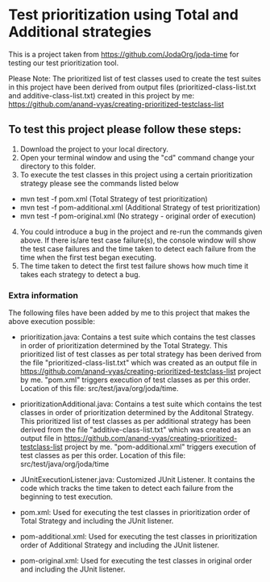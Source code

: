 # Test prioritization using Total and Additional strategies

This is a project taken from https://github.com/JodaOrg/joda-time for testing our test prioritization tool. 

Please Note:
The prioritized list of test classes used to create the test suites in this project have been derived from output files (prioritized-class-list.txt and additive-class-list.txt) created in this project by me: https://github.com/anand-vyas/creating-prioritized-testclass-list

## To test this project please follow these steps:

1. Download the project to your local directory. 
2. Open your terminal window and using the "cd" command change your directory to this folder. 
3. To execute the test classes in this project using a certain prioritization strategy please see the commands listed below
  - mvn test -f pom.xml (Total Strategy of test prioritization)
  - mvn test -f pom-additional.xml (Additional Strategy of test prioritization)
  - mvn test -f pom-original.xml (No strategy - original order of execution)
4. You could introduce a bug in the project and re-run the commands given above. If there is/are test case failure(s), the console window will show the test case failures and the time taken to detect each failure from the time when the first test began executing. 
5. The time taken to detect the first test failure shows how much time it takes each strategy to detect a bug. 

### Extra information

The following files have been added by me to this project that makes the above execution possible:

- prioritization.java: Contains a test suite which contains the test classes in order of prioritization determined by the Total Strategy. This prioritized list of test classes as per total strategy has been derived from the file "prioritized-class-list.txt" which was created as an output file in https://github.com/anand-vyas/creating-prioritized-testclass-list project by me.  "pom.xml" triggers execution of test classes as per this order. Location of this file: src/test/java/org/joda/time.

- prioritizationAdditional.java: Contains a test suite which contains the test classes in order of prioritization determined by the Additonal Strategy. This prioritized list of test classes as per additional strategy has been derived from the file "additive-class-list.txt" which was created as an output file in https://github.com/anand-vyas/creating-prioritized-testclass-list project by me. "pom-additional.xml" triggers execution of test classes as per this order. Location of this file: src/test/java/org/joda/time 

- JUnitExecutionListener.java: Customized JUnit Listener. It contains the code which tracks the time taken to detect each failure from the beginning to test execution. 

- pom.xml: Used for executing the test classes in prioritization order of Total Strategy and including the JUnit listener. 

- pom-additional.xml: Used for executing the test classes in prioritization order of Additional Strategy and including the JUnit listener.

- pom-original.xml: Used for executing the test classes in original order and including the JUnit listener. 

